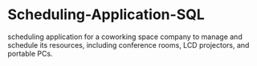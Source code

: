 # Scheduling-Application-SQL
scheduling application for a coworking space company to manage and schedule its resources, including conference rooms, LCD projectors, and portable PCs. 

